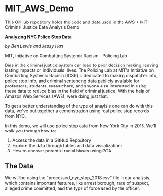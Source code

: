 # MIT_AWS_Demo
This GitHub repository holds the code and data used in the AWS + MIT Criminal Justice Data Analysis Demo

**Analyzing NYC Police Stop Data**

*by Ben Lewis and Jessy Han*

MIT, Initiative on Combatting Systemic Racism - Policing Lab

Bias in the criminal justice system can lead to poor decision making, leaving lasting impacts on individuals' lives. The Policing Lab at MIT's Initiative on Combatting Systemic Racism (ICSR) is dedicated to making dispatcher info, police stop info, and criminal sentencing data publicly available for professors, students, researchers, and anyone else interested in using these data to reduce bias in the field of criminal justice. With the help of Amazon Web Services (AWS), were doing just that.

To get a better understanding of the type of anaylsis one can do with this data, we've put together a demonstration using real police stop records from NYC.

In this demo, we will use police stop data from New York City in 2018. We'll walk you through how to:

1. Access the data in a GitHub Repository
2. Explore the data through tables and data visualizations
3. How to uncover potential racial biases using PCA

## The Data
We will be using the "processed_nyc_stop_2018.csv" file in our analysis, which contains important features, like arrest borough, race of suspect, alleged crime committed, and the type of force used by the officer.
